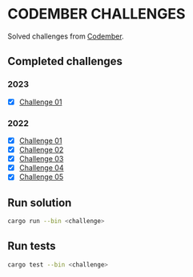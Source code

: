 # CODEMBER CHALLENGES

Solved challenges from [Codember](https://codember.dev/).

## Completed challenges

### 2023

- [x] [Challenge 01](https://github.com/JorgeMayoral/codember-challenges/tree/main/2023_challenges/challenge01-23)

### 2022

- [x] [Challenge 01](https://github.com/JorgeMayoral/codember-challenges/tree/main/2022_challenges/challenge01-22)
- [x] [Challenge 02](https://github.com/JorgeMayoral/codember-challenges/tree/main/2022_challenges/challenge02-22)
- [x] [Challenge 03](https://github.com/JorgeMayoral/codember-challenges/tree/main/2022_challenges/challenge03-22)
- [x] [Challenge 04](https://github.com/JorgeMayoral/codember-challenges/tree/main/2022_challenges/challenge04-22)
- [x] [Challenge 05](https://github.com/JorgeMayoral/codember-challenges/tree/main/2022_challenges/challenge05-22)

## Run solution

```bash
cargo run --bin <challenge>
```

## Run tests

```bash
cargo test --bin <challenge>
```
